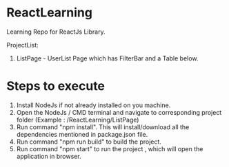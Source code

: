# ReactLearning
Learning Repo for ReactJs Library.

ProjectList:
 1. ListPage - UserList Page which has FilterBar and a Table below. 
 
# Steps to execute
1. Install NodeJs if not already installed on you machine.
2. Open the NodeJs / CMD terminal and navigate to corresponding project folder (Example : /ReactLearning/ListPage)
3. Run command "npm install". This will install/download all the dependencies mentioned in package.json file.
4. Run command "npm run build" to build the project.
5. Run command "npm start" to run the project , which will open the application in browser.
